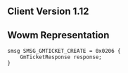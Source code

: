 ## Client Version 1.12

## Wowm Representation
```rust,ignore
smsg SMSG_GMTICKET_CREATE = 0x0206 {
    GmTicketResponse response;    
}

```
